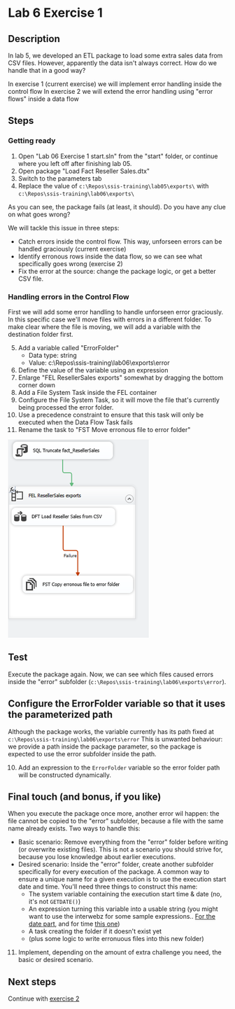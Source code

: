 # Lab 6 Exercise 1

## Description

In lab 5, we developed an ETL package to load some extra sales data from CSV files.
However, apparently the data isn't always correct. How do we handle that in a good way?

In exercise 1 (current exercise) we will implement error handling inside the control flow
In exercise 2 we will extend the error handling using "error flows" inside a data flow

## Steps

### Getting ready

1. Open "Lab 06 Exercise 1 start.sln" from the "start" folder, or continue where you left off after finishing lab 05.
2. Open package "Load Fact Reseller Sales.dtx"
3. Switch to the parameters tab
4. Replace the value of `c:\Repos\ssis-training\lab05\exports\` with `c:\Repos\ssis-training\lab06\exports\`

As you can see, the package fails (at least, it should). Do you have any clue on what goes wrong?

We will tackle this issue in three steps:

* Catch errors inside the control flow. This way, unforseen errors can be handled graciously (current exercise)
* Identify erronous rows inside the data flow, so we can see what specifically goes wrong (exercise 2)
* Fix the error at the source: change the package logic, or get a better CSV file.

### Handling errors in the Control Flow

First we will add some error handling to handle unforseen error graciously. In this specific case we'll move files with errors in a different folder.
To make clear where the file is moving, we will add a variable with the destination folder first.

5. Add a variable called "ErrorFolder"
   * Data type: string
   * Value: c:\Repos\ssis-training\lab06\exports\error
6. Define the value of the variable using an expression
5. Enlarge "FEL ResellerSales exports" somewhat by dragging the bottom corner down
6. Add a File System Task inside the FEL container
7. Configure the File System Task, so it will move the file that's currently being processed the error folder.
8. Use a precedence constraint to ensure that this task will only be executed when the Data Flow Task fails
9. Rename the task to "FST Move erronous file to error folder"

![Control flow with error handling](img/01_controlflowerrorhandling.png)

## Test

Execute the package again. Now, we can see which files caused errors inside the "error" subfolder (`c:\Repos\ssis-training\lab06\exports\error`).

## Configure the ErrorFolder variable so that it uses the parameterized path

Although the package works, the variable currently has its path fixed at `c:\Repos\ssis-training\lab06\exports\error`
This is unwanted behaviour: we provide a path inside the package parameter, so the package is expected to use the error subfolder inside the path.

10. Add an expression to the `ErrorFolder` variable so the error folder path will be constructed dynamically.

## Final touch (and bonus, if you like)

When you execute the package once more, another error wil happen: the file cannot be copied to the "error" subfolder, because a file with the same name already exists. Two ways to handle this:

* Basic scenario: Remove everything from the "error" folder before writing (or overwrite existing files). This is not a scenario you should strive for, because you lose knowledge about earlier executions.
* Desired scenario: Inside the "error" folder, create another subfolder specifically for every execution of the package. A common way to ensure a unique name for a given execution is to use the execution start date and time. You'll need three things to construct this name:
  * The system variable containing the execution start time & date (no, it's not `GETDATE()`)
  * An expression turning this variable into a usable string (you might want to use the interwebz for some sample expressions.. [For the date part](https://stackoverflow.com/questions/28458910/leading-zero-with-datestamp-in-ssis-expression), and for time [this one](https://docs.microsoft.com/en-us/sql/integration-services/expressions/datepart-ssis-expression))
  * A task creating the folder if it doesn't exist yet
  * (plus some logic to write erronuous files into this new folder)
  
11. Implement, depending on the amount of extra challenge you need, the basic or desired scenario.

## Next steps

Continue with [exercise 2](../Exercise%202/Lab%206%20Exercise%202.md)
